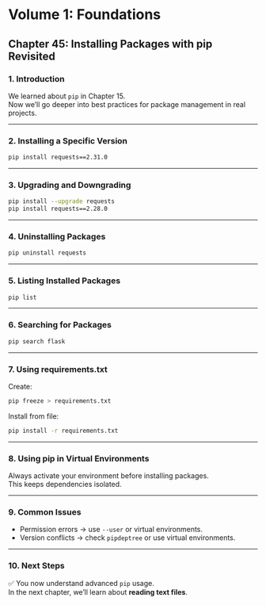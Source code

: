 # Volume 1: Foundations
## Chapter 45: Installing Packages with pip Revisited

### 1. Introduction
We learned about `pip` in Chapter 15.  
Now we’ll go deeper into best practices for package management in real projects.

---

### 2. Installing a Specific Version
```bash
pip install requests==2.31.0
```

---

### 3. Upgrading and Downgrading
```bash
pip install --upgrade requests
pip install requests==2.28.0
```

---

### 4. Uninstalling Packages
```bash
pip uninstall requests
```

---

### 5. Listing Installed Packages
```bash
pip list
```

---

### 6. Searching for Packages
```bash
pip search flask
```

---

### 7. Using requirements.txt
Create:
```bash
pip freeze > requirements.txt
```

Install from file:
```bash
pip install -r requirements.txt
```

---

### 8. Using pip in Virtual Environments
Always activate your environment before installing packages.  
This keeps dependencies isolated.  

---

### 9. Common Issues
- Permission errors → use `--user` or virtual environments.  
- Version conflicts → check `pipdeptree` or use virtual environments.  

---

### 10. Next Steps
✅ You now understand advanced `pip` usage.  
In the next chapter, we’ll learn about **reading text files**.
